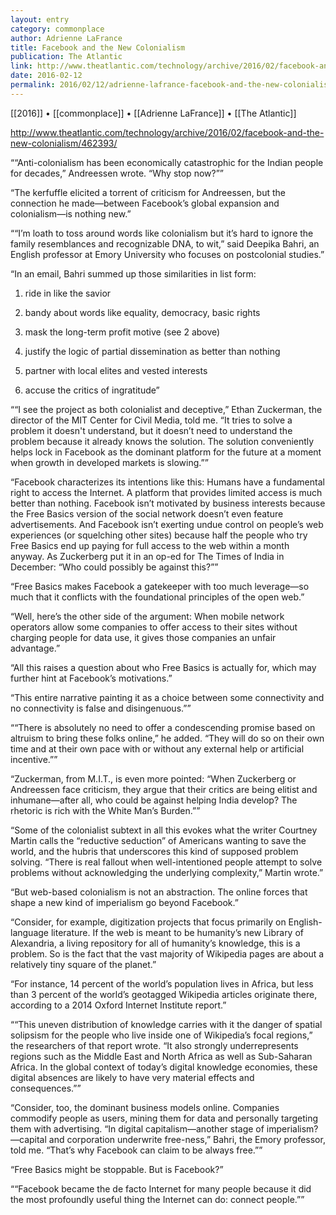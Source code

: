 ```yaml
---
layout: entry
category: commonplace
author: Adrienne LaFrance
title: Facebook and the New Colonialism
publication: The Atlantic
link: http://www.theatlantic.com/technology/archive/2016/02/facebook-and-the-new-colonialism/462393/
date: 2016-02-12
permalink: 2016/02/12/adrienne-lafrance-facebook-and-the-new-colonialism
---
```


[[2016]] • [[commonplace]] • [[Adrienne LaFrance]] • [[The Atlantic]]

http://www.theatlantic.com/technology/archive/2016/02/facebook-and-the-new-colonialism/462393/

““Anti-colonialism has been economically catastrophic for the Indian people for decades,” Andreessen wrote. “Why stop now?””

“The kerfuffle elicited a torrent of criticism for Andreessen, but the connection he made—between Facebook’s global expansion and colonialism—is nothing new.”

““I’m loath to toss around words like colonialism but it’s hard to ignore the family resemblances and recognizable DNA, to wit,” said Deepika Bahri, an English professor at Emory University who focuses on postcolonial studies.”

“In an email, Bahri summed up those similarities in list form:

1. ride in like the savior

2. bandy about words like equality, democracy, basic rights

3. mask the long-term profit motive (see 2 above)

4. justify the logic of partial dissemination as better than nothing

5. partner with local elites and vested interests

6. accuse the critics of ingratitude”

““I see the project as both colonialist and deceptive,” Ethan Zuckerman, the director of the MIT Center for Civil Media, told me. “It tries to solve a problem it doesn't understand, but it doesn’t need to understand the problem because it already knows the solution. The solution conveniently helps lock in Facebook as the dominant platform for the future at a moment when growth in developed markets is slowing.””

“Facebook characterizes its intentions like this: Humans have a fundamental right to access the Internet. A platform that provides limited access is much better than nothing. Facebook isn’t motivated by business interests because the Free Basics version of the social network doesn’t even feature advertisements. And Facebook isn’t exerting undue control on people’s web experiences (or squelching other sites) because half the people who try Free Basics end up paying for full access to the web within a month anyway. As Zuckerberg put it in an op-ed for The Times of India in December: “Who could possibly be against this?””

“Free Basics makes Facebook a gatekeeper with too much leverage—so much that it conflicts with the foundational principles of the open web.”

“Well, here’s the other side of the argument: When mobile network operators allow some companies to offer access to their sites without charging people for data use, it gives those companies an unfair advantage.”

“All this raises a question about who Free Basics is actually for, which may further hint at Facebook’s motivations.”

“This entire narrative painting it as a choice between some connectivity and no connectivity is false and disingenuous.””

““There is absolutely no need to offer a condescending promise based on altruism to bring these folks online,” he added. “They will do so on their own time and at their own pace with or without any external help or artificial incentive.””

“Zuckerman, from M.I.T., is even more pointed: “When Zuckerberg or Andreessen face criticism, they argue that their critics are being elitist and inhumane—after all, who could be against helping India develop? The rhetoric is rich with the White Man’s Burden.””

“Some of the colonialist subtext in all this evokes what the writer Courtney Martin calls the “reductive seduction” of Americans wanting to save the world, and the hubris that underscores this kind of supposed problem solving. “There is real fallout when well-intentioned people attempt to solve problems without acknowledging the underlying complexity,” Martin wrote.”

“But web-based colonialism is not an abstraction. The online forces that shape a new kind of imperialism go beyond Facebook.”

“Consider, for example, digitization projects that focus primarily on English-language literature. If the web is meant to be humanity’s new Library of Alexandria, a living repository for all of humanity’s knowledge, this is a problem. So is the fact that the vast majority of Wikipedia pages are about a relatively tiny square of the planet.”

“For instance, 14 percent of the world’s population lives in Africa, but less than 3 percent of the world’s geotagged Wikipedia articles originate there, according to a 2014 Oxford Internet Institute report.”

““This uneven distribution of knowledge carries with it the danger of spatial solipsism for the people who live inside one of Wikipedia’s focal regions,” the researchers of that report wrote. “It also strongly underrepresents regions such as the Middle East and North Africa as well as Sub-Saharan Africa. In the global context of today’s digital knowledge economies, these digital absences are likely to have very material effects and consequences.””

“Consider, too, the dominant business models online. Companies commodify people as users, mining them for data and personally targeting them with advertising. “In digital capitalism—another stage of imperialism?—capital and corporation underwrite free-ness,” Bahri, the Emory professor, told me. “That’s why Facebook can claim to be always free.””

“Free Basics might be stoppable. But is Facebook?”

““Facebook became the de facto Internet for many people because it did the most profoundly useful thing the Internet can do: connect people.””
